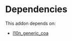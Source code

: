 # Dependencies

This addon depends on:

- [l10n_generic_coa](https://github.com/bringout/oca-ocb-l10n_americas/tree/b315b47f17ad85d4ab7672d4f0fc077c048a4265/odoo-bringout-oca-ocb-l10n_generic_coa)
